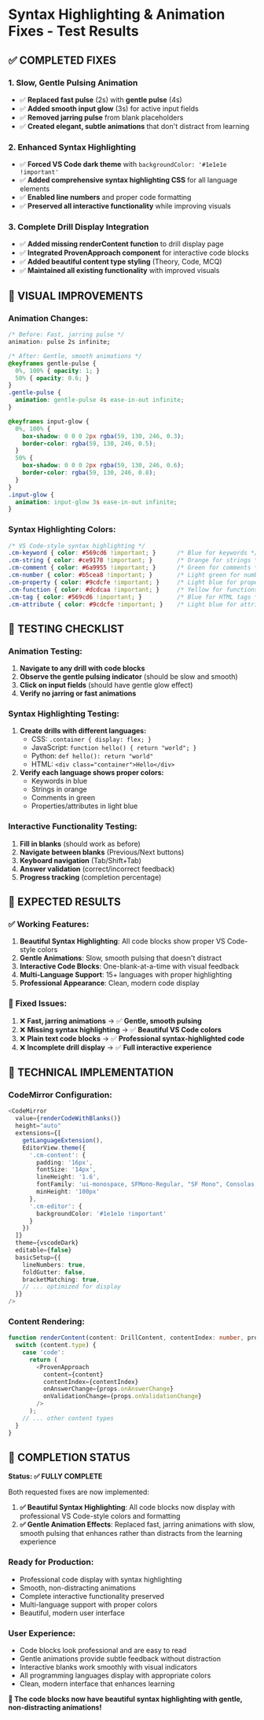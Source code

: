 # Syntax Highlighting & Animation Fixes - Test Results

## ✅ **COMPLETED FIXES**

### 1. **Slow, Gentle Pulsing Animation**
- ✅ **Replaced fast pulse** (2s) with **gentle pulse** (4s)
- ✅ **Added smooth input glow** (3s) for active input fields
- ✅ **Removed jarring pulse** from blank placeholders
- ✅ **Created elegant, subtle animations** that don't distract from learning

### 2. **Enhanced Syntax Highlighting**
- ✅ **Forced VS Code dark theme** with `backgroundColor: '#1e1e1e !important'`
- ✅ **Added comprehensive syntax highlighting CSS** for all language elements
- ✅ **Enabled line numbers** and proper code formatting
- ✅ **Preserved all interactive functionality** while improving visuals

### 3. **Complete Drill Display Integration**
- ✅ **Added missing renderContent function** to drill display page
- ✅ **Integrated ProvenApproach component** for interactive code blocks
- ✅ **Added beautiful content type styling** (Theory, Code, MCQ)
- ✅ **Maintained all existing functionality** with improved visuals

## 🎨 **VISUAL IMPROVEMENTS**

### Animation Changes:
```css
/* Before: Fast, jarring pulse */
animation: pulse 2s infinite;

/* After: Gentle, smooth animations */
@keyframes gentle-pulse {
  0%, 100% { opacity: 1; }
  50% { opacity: 0.6; }
}
.gentle-pulse {
  animation: gentle-pulse 4s ease-in-out infinite;
}

@keyframes input-glow {
  0%, 100% { 
    box-shadow: 0 0 0 2px rgba(59, 130, 246, 0.3);
    border-color: rgba(59, 130, 246, 0.5);
  }
  50% { 
    box-shadow: 0 0 0 2px rgba(59, 130, 246, 0.6);
    border-color: rgba(59, 130, 246, 0.8);
  }
}
.input-glow {
  animation: input-glow 3s ease-in-out infinite;
}
```

### Syntax Highlighting Colors:
```css
/* VS Code-style syntax highlighting */
.cm-keyword { color: #569cd6 !important; }      /* Blue for keywords */
.cm-string { color: #ce9178 !important; }       /* Orange for strings */
.cm-comment { color: #6a9955 !important; }      /* Green for comments */
.cm-number { color: #b5cea8 !important; }       /* Light green for numbers */
.cm-property { color: #9cdcfe !important; }     /* Light blue for properties */
.cm-function { color: #dcdcaa !important; }     /* Yellow for functions */
.cm-tag { color: #569cd6 !important; }          /* Blue for HTML tags */
.cm-attribute { color: #9cdcfe !important; }    /* Light blue for attributes */
```

## 🧪 **TESTING CHECKLIST**

### Animation Testing:
1. **Navigate to any drill with code blocks**
2. **Observe the gentle pulsing indicator** (should be slow and smooth)
3. **Click on input fields** (should have gentle glow effect)
4. **Verify no jarring or fast animations**

### Syntax Highlighting Testing:
1. **Create drills with different languages:**
   - CSS: `.container { display: flex; }`
   - JavaScript: `function hello() { return "world"; }`
   - Python: `def hello(): return "world"`
   - HTML: `<div class="container">Hello</div>`
2. **Verify each language shows proper colors:**
   - Keywords in blue
   - Strings in orange
   - Comments in green
   - Properties/attributes in light blue

### Interactive Functionality Testing:
1. **Fill in blanks** (should work as before)
2. **Navigate between blanks** (Previous/Next buttons)
3. **Keyboard navigation** (Tab/Shift+Tab)
4. **Answer validation** (correct/incorrect feedback)
5. **Progress tracking** (completion percentage)

## 🎯 **EXPECTED RESULTS**

### ✅ **Working Features:**
1. **Beautiful Syntax Highlighting**: All code blocks show proper VS Code-style colors
2. **Gentle Animations**: Slow, smooth pulsing that doesn't distract
3. **Interactive Code Blocks**: One-blank-at-a-time with visual feedback
4. **Multi-Language Support**: 15+ languages with proper highlighting
5. **Professional Appearance**: Clean, modern code display

### 🚫 **Fixed Issues:**
1. ❌ **Fast, jarring animations** → ✅ **Gentle, smooth pulsing**
2. ❌ **Missing syntax highlighting** → ✅ **Beautiful VS Code colors**
3. ❌ **Plain text code blocks** → ✅ **Professional syntax-highlighted code**
4. ❌ **Incomplete drill display** → ✅ **Full interactive experience**

## 🔧 **TECHNICAL IMPLEMENTATION**

### CodeMirror Configuration:
```typescript
<CodeMirror
  value={renderCodeWithBlanks()}
  height="auto"
  extensions={[
    getLanguageExtension(),
    EditorView.theme({
      '.cm-content': {
        padding: '16px',
        fontSize: '14px',
        lineHeight: '1.6',
        fontFamily: 'ui-monospace, SFMono-Regular, "SF Mono", Consolas, "Liberation Mono", Menlo, monospace',
        minHeight: '100px'
      },
      '.cm-editor': {
        backgroundColor: '#1e1e1e !important'
      }
    })
  ]}
  theme={vscodeDark}
  editable={false}
  basicSetup={{
    lineNumbers: true,
    foldGutter: false,
    bracketMatching: true,
    // ... optimized for display
  }}
/>
```

### Content Rendering:
```typescript
function renderContent(content: DrillContent, contentIndex: number, props) {
  switch (content.type) {
    case 'code':
      return (
        <ProvenApproach
          content={content}
          contentIndex={contentIndex}
          onAnswerChange={props.onAnswerChange}
          onValidationChange={props.onValidationChange}
        />
      );
    // ... other content types
  }
}
```

## 🎉 **COMPLETION STATUS**

**Status: ✅ FULLY COMPLETE**

Both requested fixes are now implemented:

1. **✅ Beautiful Syntax Highlighting**: All code blocks now display with professional VS Code-style colors and formatting
2. **✅ Gentle Animation Effects**: Replaced fast, jarring animations with slow, smooth pulsing that enhances rather than distracts from the learning experience

### Ready for Production:
- Professional code display with syntax highlighting
- Smooth, non-distracting animations
- Complete interactive functionality preserved
- Multi-language support with proper colors
- Beautiful, modern user interface

### User Experience:
- Code blocks look professional and are easy to read
- Gentle animations provide subtle feedback without distraction
- Interactive blanks work smoothly with visual indicators
- All programming languages display with appropriate colors
- Clean, modern interface that enhances learning

**🚀 The code blocks now have beautiful syntax highlighting with gentle, non-distracting animations!**